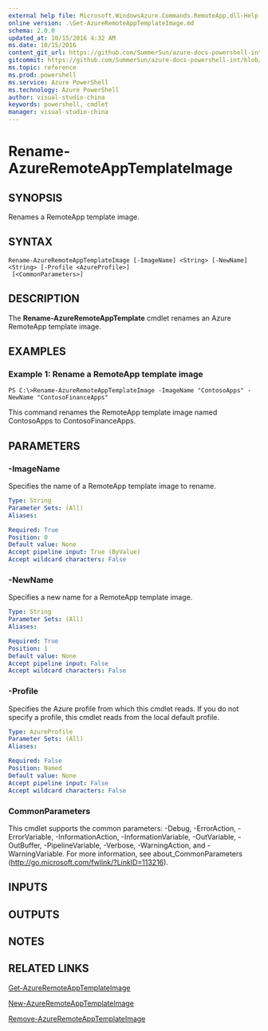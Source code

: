 ```yaml
---
external help file: Microsoft.WindowsAzure.Commands.RemoteApp.dll-Help.xml
online version: .\Get-AzureRemoteAppTemplateImage.md
schema: 2.0.0
updated_at: 10/15/2016 4:32 AM
ms.date: 10/15/2016
content_git_url: https://github.com/SummerSun/azure-docs-powershell-int/blob/master/azureps-cmdlets-docs/ServiceManagement/Azure.RemoteApp/v0.9.8/CmdletMDs/Rename-AzureRemoteAppTemplateImage.md
gitcommit: https://github.com/SummerSun/azure-docs-powershell-int/blob/1bfd8e268acfc1799ad3f17c5a982578f54443cf/azureps-cmdlets-docs/ServiceManagement/Azure.RemoteApp/v0.9.8/CmdletMDs/Rename-AzureRemoteAppTemplateImage.md
ms.topic: reference
ms.prod: powershell
ms.service: Azure PowerShell
ms.technology: Azure PowerShell
author: visual-studio-china
keywords: powershell, cmdlet
manager: visual-studio-china
---
```


# Rename-AzureRemoteAppTemplateImage

## SYNOPSIS
Renames a RemoteApp template image.

## SYNTAX

```
Rename-AzureRemoteAppTemplateImage [-ImageName] <String> [-NewName] <String> [-Profile <AzureProfile>]
 [<CommonParameters>]
```

## DESCRIPTION
The **Rename-AzureRemoteAppTemplate** cmdlet renames an Azure RemoteApp template image.

## EXAMPLES

### Example 1: Rename a RemoteApp template image
```
PS C:\>Rename-AzureRemoteAppTemplateImage -ImageName "ContosoApps" -NewName "ContosoFinanceApps"
```

This command renames the RemoteApp template image named ContosoApps to ContosoFinanceApps.

## PARAMETERS

### -ImageName
Specifies the name of a RemoteApp template image to rename.

```yaml
Type: String
Parameter Sets: (All)
Aliases: 

Required: True
Position: 0
Default value: None
Accept pipeline input: True (ByValue)
Accept wildcard characters: False
```

### -NewName
Specifies a new name for a RemoteApp template image.

```yaml
Type: String
Parameter Sets: (All)
Aliases: 

Required: True
Position: 1
Default value: None
Accept pipeline input: False
Accept wildcard characters: False
```

### -Profile
Specifies the Azure profile from which this cmdlet reads.
If you do not specify a profile, this cmdlet reads from the local default profile.

```yaml
Type: AzureProfile
Parameter Sets: (All)
Aliases: 

Required: False
Position: Named
Default value: None
Accept pipeline input: False
Accept wildcard characters: False
```

### CommonParameters
This cmdlet supports the common parameters: -Debug, -ErrorAction, -ErrorVariable, -InformationAction, -InformationVariable, -OutVariable, -OutBuffer, -PipelineVariable, -Verbose, -WarningAction, and -WarningVariable. For more information, see about_CommonParameters (http://go.microsoft.com/fwlink/?LinkID=113216).

## INPUTS

## OUTPUTS

## NOTES

## RELATED LINKS

[Get-AzureRemoteAppTemplateImage](.\Get-AzureRemoteAppTemplateImage.md)

[New-AzureRemoteAppTemplateImage](.\New-AzureRemoteAppTemplateImage.md)

[Remove-AzureRemoteAppTemplateImage](.\Remove-AzureRemoteAppTemplateImage.md)

